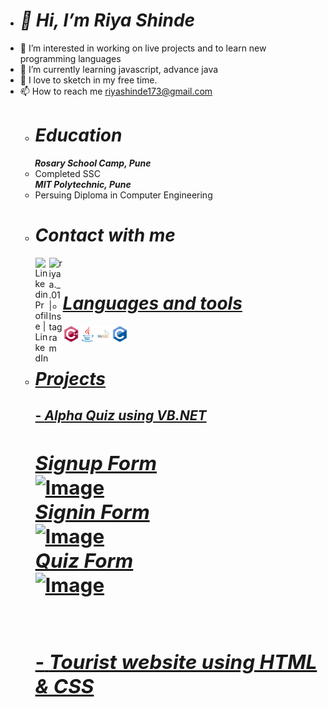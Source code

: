 + <h1> <i>👋 Hi, I’m Riya Shinde</i>
- 👀 I’m interested in working on live projects and to learn new programming languages
- 🌱 I’m currently learning javascript, advance java
- 🎨 I love to sketch in my free time.
- 📫 How to reach me riyashinde173@gmail.com
  + <h1><i>Education</h1></i>
  <b> <i>&nbsp;&nbsp;&nbsp;&nbsp;&nbsp;&nbsp; Rosary School Camp, Pune</i></b><br>
   - Completed SSC <br>
  <b> <i> MIT Polytechnic, Pune</i></b><br>
   - Persuing Diploma in Computer Engineering <br>
   <ul>
      <li><h1><i>Contact with me</h1></i>
  <a href="https://www.linkedin.com/in/riya-shinde-9b5bb01bb" target="blank">
  <img align="left" alt="Linkedin Profile | LinkedIn" width="22px" src="https://cdn.jsdelivr.net/npm/simple-icons@v3/icons/linkedin.svg" />
<a href="https://www.instagram.com/riyaa._.01/" target="blank">
<img align="left" alt="riyaa._.01| Instagram" width="22px" src="https://cdn.jsdelivr.net/npm/simple-icons@v3/icons/instagram.svg" /> <br>
  <ul>
      <li><h1><i>Languages and tools</h1></i>
<img align=left; alt="C-language" width="26px" src="https://raw.githubusercontent.com/devicons/devicon/master/icons/c/c-original.svg" />
<img align="left" alt="C++" width="26px" src="https://raw.githubusercontent.com/devicons/devicon/master/icons/cplusplus/cplusplus-original.svg" />
<img align="left" alt="Java" width="26px" src="https://raw.githubusercontent.com/devicons/devicon/master/icons/java/java-original.svg" />
<img align="left" alt="MySQL" width="26px" src="https://raw.githubusercontent.com/github/explore/80688e429a7d4ef2fca1e82350fe8e3517d3494d/topics/mysql/mysql.png" />
      <li><h1><i>Projects</h1></i>
      <h2>- <b> <i> Alpha Quiz using VB.NET<h2></i></b>
        <b> <i> Signup Form</b></i><br>
        <img align=left; alt="Image" width="500px" " src="https://user-images.githubusercontent.com/93462095/139593715-75776cf5-6a40-42b6-8139-71ccb0314e00.jpeg" /><br>
        <b> <i> Signin Form</b></i><br>                                                                                                               
        <img align=left; alt="Image"width="500px" " src="https://user-images.githubusercontent.com/93462095/139593730-08ab2a52-1055-439c-b933-2a6f3b272fa9.jpeg" /><br>
        <b> <i> Quiz Form</b></i><br>  
<img align=left; alt="Image"width="500px" " src="https://user-images.githubusercontent.com/93462095/139593743-97050747-b571-4e3d-8d0d-3c57c54eb7c1.jpeg" /><br>  
                                                                                                                                           <br>
        <h2>-<b> <i> Tourist website using HTML & CSS</h2></i></b><br>
<br><br>
<!---
riyashinde203/riyashinde203 is a ✨ special ✨ repository because its `README.md` (this file) appears on your GitHub profile.
You can click the Preview link to take a look at your changes.
--->

